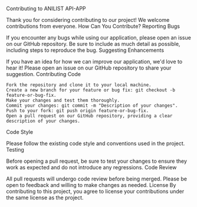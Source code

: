 Contributing to ANILIST API-APP

Thank you for considering contributing to our project! We welcome contributions from everyone.
How Can You Contribute?
Reporting Bugs

If you encounter any bugs while using our application, please open an issue on our GitHub repository. Be sure to include as much detail as possible, including steps to reproduce the bug.
Suggesting Enhancements

If you have an idea for how we can improve our application, we'd love to hear it! Please open an issue on our GitHub repository to share your suggestion.
Contributing Code

    Fork the repository and clone it to your local machine.
    Create a new branch for your feature or bug fix: git checkout -b feature-or-bug-fix.
    Make your changes and test them thoroughly.
    Commit your changes: git commit -m "Description of your changes".
    Push to your fork: git push origin feature-or-bug-fix.
    Open a pull request on our GitHub repository, providing a clear description of your changes.

Code Style

Please follow the existing code style and conventions used in the project.
Testing

Before opening a pull request, be sure to test your changes to ensure they work as expected and do not introduce any regressions.
Code Review

All pull requests will undergo code review before being merged. Please be open to feedback and willing to make changes as needed.
License
By contributing to this project, you agree to license your contributions under the same license as the project.
